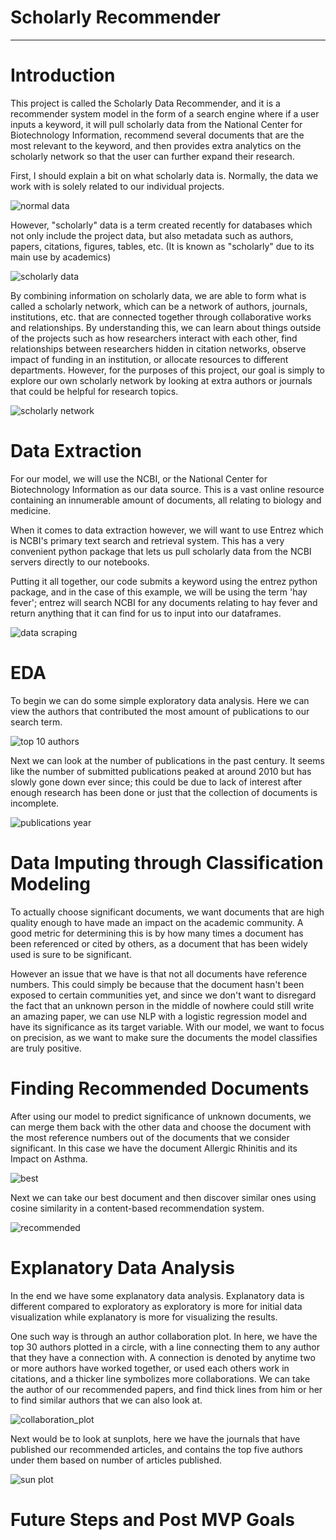 # Scholarly Recommender
___


# Introduction


This project is called the Scholarly Data Recommender, and it is a recommender system model in the form of a search engine where if a user inputs a keyword, it will pull scholarly data from the National Center for Biotechnology Information, recommend several documents that are the most relevant to the keyword, and then provides extra analytics on the scholarly network so that the user can further expand their research.


First, I should explain a bit on what scholarly data is. Normally, the data we work with is solely related to our individual projects.


![normal data](reports/figures/normal_data.png)


However, "scholarly" data is a term created recently for databases which not only include the project data, but also metadata such as authors, papers, citations, figures, tables, etc.  (It is known as "scholarly" due to its main use by academics)


![scholarly data](reports/figures/scholarly_data.png)


By combining information on scholarly data, we are able to form what is called a scholarly network, which can be a network of authors, journals, institutions, etc. that are connected together through collaborative works and relationships. By understanding this, we can learn about things outside of the projects such as how researchers interact with each other, find relationships between researchers hidden in citation networks, observe impact of funding in an institution, or allocate resources to different departments.  However, for the purposes of this project, our goal is simply to explore our own scholarly network by looking at extra authors or journals that could be helpful for research topics.


![scholarly network](reports/figures/scholarly_network.png)


# Data Extraction


For our model, we will use the NCBI, or the National Center for Biotechnology Information as our data source.  This is a vast online resource containing an innumerable amount of documents, all relating to biology and medicine.


When it comes to data extraction however, we will want to use Entrez which is NCBI's primary text search and retrieval system.  This has a very convenient python package that lets us pull scholarly data from the NCBI servers directly to our notebooks.


Putting it all together, our code submits a keyword using the entrez python package, and in the case of this example, we will be using the term 'hay fever'; entrez will search NCBI for any documents relating to hay fever and return anything that it can find for us to input into our dataframes.


![data scraping](reports/figures/data_scraping.png)


# EDA


To begin we can do some simple exploratory data analysis. Here we can view the authors that contributed the most amount of publications to our search term.


![top 10 authors](reports/figures/top10_authors.png)


Next we can look at the number of publications in the past century.  It seems like the number of submitted publications peaked at around 2010 but has slowly gone down ever since; this could be due to lack of interest after enough research has been done or just that the collection of documents is incomplete.


![publications year](reports/figures/publications_year.png)


# Data Imputing through Classification Modeling


To actually choose significant documents, we want documents that are high quality enough to have made an impact on the academic community.  A good metric for determining this is by how many times a document has been referenced or cited by others, as a document that has been widely used is sure to be significant.


However an issue that we have is that not all documents have reference numbers.  This could simply be because that the document hasn't been exposed to certain communities yet, and since we don't want to disregard the fact that an unknown person in the middle of nowhere could still write an amazing paper, we can use NLP with a logistic regression model and have its significance as its target variable.  With our model, we want to focus on precision, as we want to make sure the documents the model classifies are truly positive.


# Finding Recommended Documents


After using our model to predict significance of unknown documents, we can merge them back with the other data and choose the document with the most reference numbers out of the documents that we consider significant. In this case we have the document Allergic Rhinitis and its Impact on Asthma.


![best](reports/figures/best.png)


Next we can take our best document and then discover similar ones using cosine similarity in a content-based recommendation system.


![recommended](reports/figures/recommended.png)


# Explanatory Data Analysis

In the end we have some explanatory data analysis.  Explanatory data is different compared to exploratory as exploratory is more for initial data visualization while explanatory is more for visualizing the results.


One such way is through an author collaboration plot.  In here, we have the top 30 authors plotted in a circle, with a line connecting them to any author that they have a connection with.  A connection is denoted by anytime two or more authors have worked together, or used each others work in citations, and a thicker line symbolizes more collaborations.  We can take the author of our recommended papers, and find thick lines from him or her to find similar authors that we can also look at.


![collaboration_plot](reports/figures/collaboration_plot.png)



Next would be to look at sunplots, here we have the journals that have published our recommended articles, and contains the top five authors under them based on number of articles published.


![sun plot](reports/figures/sun_plot.png)


# Future Steps and Post MVP Goals

